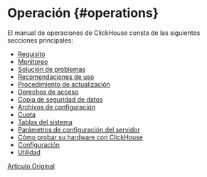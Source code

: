 # Operación {#operations}

El manual de operaciones de ClickHouse consta de las siguientes secciones principales:

- [Requisito](requirements.md)
- [Monitoreo](monitoring.md)
- [Solución de problemas](troubleshooting.md)
- [Recomendaciones de uso](tips.md)
- [Procedimiento de actualización](update.md)
- [Derechos de acceso](access_rights.md)
- [Copia de seguridad de datos](backup.md)
- [Archivos de configuración](configuration_files.md)
- [Cuota](quotas.md)
- [Tablas del sistema](system_tables.md)
- [Parámetros de configuración del servidor](server_settings/index.md)
- [Cómo probar su hardware con ClickHouse](performance_test.md)
- [Configuración](settings/index.md)
- [Utilidad](utils/index.md)

[Artículo Original](https://clickhouse.tech/docs/es/operations/) <!--hide-->
